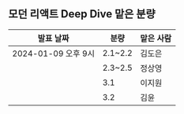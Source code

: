 ## 모던 리액트 Deep Dive 맡은 분량

|발표 날짜|분량|맡은 사람|
|------|---|---|
|2024-01-09 오후 9시|2.1~2.2|김도은|
| |2.3~2.5|정상영|
| |3.1|이지원|
| |3.2|김윤|

